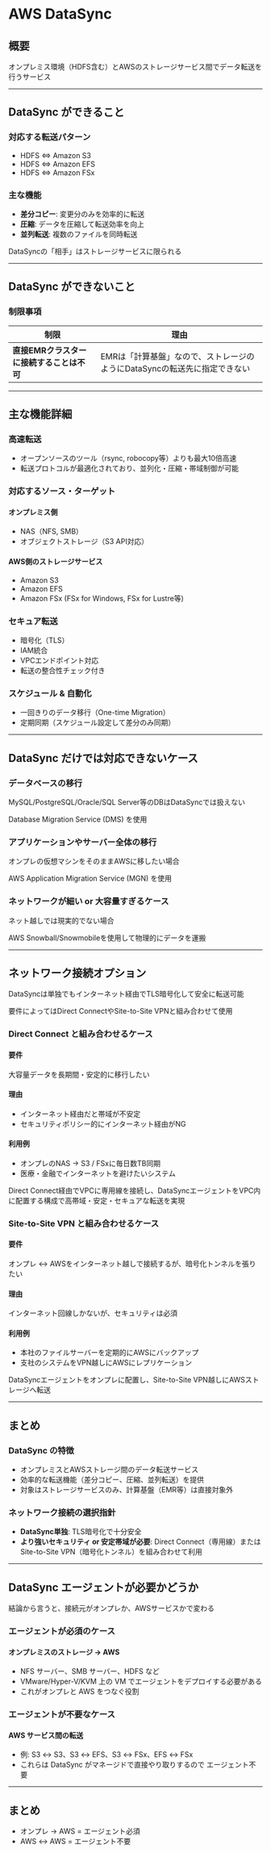 # AWS DataSync

## 概要

オンプレミス環境（HDFS含む）とAWSのストレージサービス間でデータ転送を行うサービス

---

## DataSync ができること

### 対応する転送パターン

- HDFS ⇔ Amazon S3
- HDFS ⇔ Amazon EFS
- HDFS ⇔ Amazon FSx

### 主な機能

- **差分コピー**: 変更分のみを効率的に転送
- **圧縮**: データを圧縮して転送効率を向上
- **並列転送**: 複数のファイルを同時転送

DataSyncの「相手」はストレージサービスに限られる

---

## DataSync ができないこと

### 制限事項

| 制限 | 理由 |
|------|------|
| **直接EMRクラスターに接続することは不可** | EMRは「計算基盤」なので、ストレージのようにDataSyncの転送先に指定できない |

---

## 主な機能詳細

### 高速転送
- オープンソースのツール（rsync, robocopy等）よりも最大10倍高速
- 転送プロトコルが最適化されており、並列化・圧縮・帯域制御が可能

### 対応するソース・ターゲット

#### オンプレミス側
- NAS（NFS, SMB）
- オブジェクトストレージ（S3 API対応）

#### AWS側のストレージサービス
- Amazon S3
- Amazon EFS
- Amazon FSx (FSx for Windows, FSx for Lustre等)

### セキュア転送
- 暗号化（TLS）
- IAM統合
- VPCエンドポイント対応
- 転送の整合性チェック付き

### スケジュール & 自動化
- 一回きりのデータ移行（One-time Migration）
- 定期同期（スケジュール設定して差分のみ同期）

---

## DataSync だけでは対応できないケース

### データベースの移行
MySQL/PostgreSQL/Oracle/SQL Server等のDBはDataSyncでは扱えない

Database Migration Service (DMS) を使用

### アプリケーションやサーバー全体の移行
オンプレの仮想マシンをそのままAWSに移したい場合

AWS Application Migration Service (MGN) を使用

### ネットワークが細い or 大容量すぎるケース
ネット越しでは現実的でない場合

AWS Snowball/Snowmobileを使用して物理的にデータを運搬

---

## ネットワーク接続オプション

DataSyncは単独でもインターネット経由でTLS暗号化して安全に転送可能

要件によってはDirect ConnectやSite-to-Site VPNと組み合わせて使用

### Direct Connect と組み合わせるケース

#### 要件
大容量データを長期間・安定的に移行したい

#### 理由
- インターネット経由だと帯域が不安定
- セキュリティポリシー的にインターネット経由がNG

#### 利用例
- オンプレのNAS → S3 / FSxに毎日数TB同期
- 医療・金融でインターネットを避けたいシステム

Direct Connect経由でVPCに専用線を接続し、DataSyncエージェントをVPC内に配置する構成で高帯域・安定・セキュアな転送を実現

### Site-to-Site VPN と組み合わせるケース

#### 要件
オンプレ ↔ AWSをインターネット越しで接続するが、暗号化トンネルを張りたい

#### 理由
インターネット回線しかないが、セキュリティは必須

#### 利用例
- 本社のファイルサーバーを定期的にAWSにバックアップ
- 支社のシステムをVPN越しにAWSにレプリケーション

DataSyncエージェントをオンプレに配置し、Site-to-Site VPN越しにAWSストレージへ転送

---

## まとめ

### DataSync の特徴
- オンプレミスとAWSストレージ間のデータ転送サービス
- 効率的な転送機能（差分コピー、圧縮、並列転送）を提供
- 対象はストレージサービスのみ、計算基盤（EMR等）は直接対象外

### ネットワーク接続の選択指針
- **DataSync単独**: TLS暗号化で十分安全
- **より強いセキュリティ or 安定帯域が必要**: Direct Connect（専用線）またはSite-to-Site VPN（暗号化トンネル）を組み合わせて利用

---

## DataSync エージェントが必要かどうか

結論から言うと、接続元がオンプレか、AWSサービスかで変わる

### エージェントが必須のケース

#### オンプレミスのストレージ → AWS
- NFS サーバー、SMB サーバー、HDFS など
- VMware/Hyper-V/KVM 上の VM でエージェントをデプロイする必要がある
- これがオンプレと AWS をつなぐ役割

### エージェントが不要なケース

#### AWS サービス間の転送
- 例: S3 ↔ S3、S3 ↔ EFS、S3 ↔ FSx、EFS ↔ FSx
- これらは DataSync がマネージドで直接やり取りするので エージェント不要

---

## まとめ

- オンプレ → AWS = エージェント必須
- AWS ↔ AWS = エージェント不要